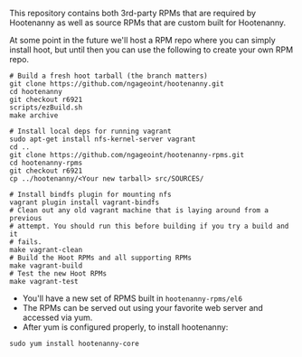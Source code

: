 
This repository contains both 3rd-party RPMs that are required by Hootenanny as
well as source RPMs that are custom built for Hootenanny.

At some point in the future we'll host a RPM repo where you can simply install
hoot, but until then you can use the following to create your own RPM repo.

```
# Build a fresh hoot tarball (the branch matters)
git clone https://github.com/ngageoint/hootenanny.git
cd hootenanny
git checkout r6921
scripts/ezBuild.sh
make archive

# Install local deps for running vagrant
sudo apt-get install nfs-kernel-server vagrant
cd ..
git clone https://github.com/ngageoint/hootenanny-rpms.git
cd hootenanny-rpms
git checkout r6921
cp ../hootenanny/<Your new tarball> src/SOURCES/

# Install bindfs plugin for mounting nfs
vagrant plugin install vagrant-bindfs
# Clean out any old vagrant machine that is laying around from a previous
# attempt. You should run this before building if you try a build and it
# fails.
make vagrant-clean
# Build the Hoot RPMs and all supporting RPMs
make vagrant-build
# Test the new Hoot RPMs
make vagrant-test
```

* You'll have a new set of RPMS built in `hootenanny-rpms/el6`
* The RPMs can be served out using your favorite web server and accessed via
  yum.
* After yum is configured properly, to install hootenanny:
```
sudo yum install hootenanny-core
```

